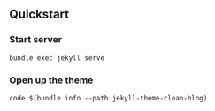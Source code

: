 ## Quickstart

### Start server

```
bundle exec jekyll serve
```

### Open up the theme

```
code $(bundle info --path jekyll-theme-clean-blog)
```
